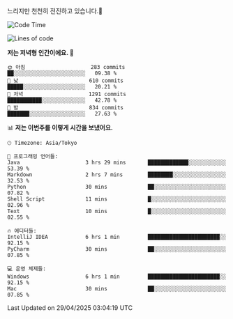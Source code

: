 느리지만 천천히 전진하고 있습니다.🐢

<!--START_SECTION:waka-->
![Code Time](http://img.shields.io/badge/Code%20Time-1%2C582%20hrs%2039%20mins-blue)

![Lines of code](https://img.shields.io/badge/%EC%A0%80%EB%8A%94%20%EC%97%AC%ED%83%9C%EA%B9%8C%EC%A7%80%20-918.7%20thousand%20%EC%A4%84%EC%9D%98%20%EC%BD%94%EB%93%9C%EB%A5%BC%20%EC%9E%91%EC%84%B1%ED%96%88%EC%96%B4%EC%9A%94.-blue)

**저는 저녁형 인간이에요. 🦉** 

```text
🌞 아침                     283 commits         ██░░░░░░░░░░░░░░░░░░░░░░░   09.38 % 
🌆 낮　                     610 commits         █████░░░░░░░░░░░░░░░░░░░░   20.21 % 
🌃 저녁                     1291 commits        ███████████░░░░░░░░░░░░░░   42.78 % 
🌙 밤　                     834 commits         ███████░░░░░░░░░░░░░░░░░░   27.63 % 
```


📊 **저는 이번주를 이렇게 시간을 보냈어요.** 

```text
🕑︎ Timezone: Asia/Tokyo

💬 프로그래밍 언어들: 
Java                     3 hrs 29 mins       █████████████░░░░░░░░░░░░   53.39 % 
Markdown                 2 hrs 7 mins        ████████░░░░░░░░░░░░░░░░░   32.53 % 
Python                   30 mins             ██░░░░░░░░░░░░░░░░░░░░░░░   07.82 % 
Shell Script             11 mins             █░░░░░░░░░░░░░░░░░░░░░░░░   02.96 % 
Text                     10 mins             █░░░░░░░░░░░░░░░░░░░░░░░░   02.55 % 

🔥 에디터들: 
IntelliJ IDEA            6 hrs 1 min         ███████████████████████░░   92.15 % 
PyCharm                  30 mins             ██░░░░░░░░░░░░░░░░░░░░░░░   07.85 % 

💻 운영 체제들: 
Windows                  6 hrs 1 min         ███████████████████████░░   92.15 % 
Mac                      30 mins             ██░░░░░░░░░░░░░░░░░░░░░░░   07.85 % 
```


 Last Updated on 29/04/2025 03:04:19 UTC
<!--END_SECTION:waka-->
